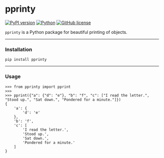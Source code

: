 # pprinty

[![PyPI version](https://badge.fury.io/py/pprinty.svg)](https://badge.fury.io/py/pprinty)
[![Python](https://img.shields.io/badge/python-3.7%2B-blue)](https://www.python.org)
[![GitHub license](https://img.shields.io/github/license/Abstract-X/pprinty)](https://github.com/Abstract-X/pprinty/blob/main/LICENSE)

`pprinty` is a Python package for beautiful printing of objects. 

---

### Installation

```commandline
pip install pprinty
```

---

### Usage
```python3
>>> from pprinty import pprint
>>>
>>> pprint({"a": {"d": "e"}, "b": "f", "c": ["I read the letter.", "Stood up.", "Sat down.", "Pondered for a minute."]})
{
    'a': {
        'd': 'e'
    },
    'b': 'f',
    'c': [
        'I read the letter.',
        'Stood up.',
        'Sat down.',
        'Pondered for a minute.'
    ]
}
```
